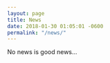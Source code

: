 ```yaml
---
layout: page
title: News
date: 2018-01-30 01:05:01 -0600
permalink: "/news/"
---
```


No news is good news...
